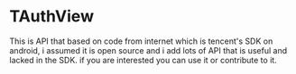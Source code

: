 TAuthView
=========

This is API that based on code from internet which is tencent's SDK on android, i assumed it is open source and i add lots of API that is useful and lacked in the SDK. if you are interested you can use it or contribute to it.